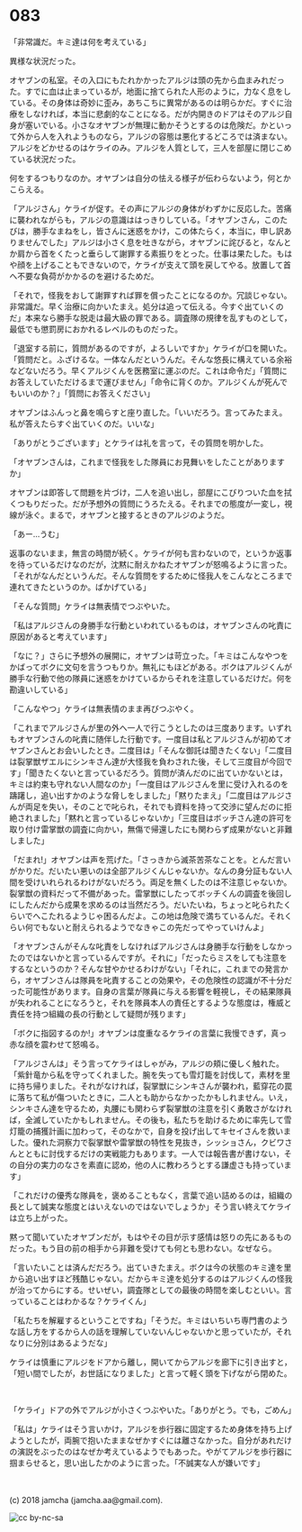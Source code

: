 # 083

「非常識だ。キミ達は何を考えている」  

異様な状況だった。  

オヤブンの私室。その入口にもたれかかったアルジは頭の先から血まみれだった。すでに血は止まっているが，地面に捨てられた人形のように，力なく息をしている。その身体は奇妙に歪み，あちこちに異常があるのは明らかだ。すぐに治療をしなければ，本当に悲劇的なことになる。だが内開きのドアはそのアルジ自身が塞いでいる。小さなオヤブンが無理に動かそうとするのは危険だ。かといって外から人を入れようものなら，アルジの容態は悪化するどころでは済まない。アルジをどかせるのはケライのみ。アルジを人質として，三人を部屋に閉じこめている状況だった。  

何をするつもりなのか。オヤブンは自分の怯える様子が伝わらないよう，何とかこらえる。  

「アルジさん」ケライが促す。その声にアルジの身体がわずかに反応した。苦痛に襲われながらも，アルジの意識ははっきりしている。「オヤブンさん，このたびは，勝手なまねをし，皆さんに迷惑をかけ，この体たらく，本当に，申し訳ありませんでした」アルジは小さく息を吐きながら，オヤブンに詫びると，なんとか肩から首をくたっと垂らして謝罪する素振りをとった。仕事は果たした。もはや顔を上げることもできないので，ケライが支えて頭を戻してやる。放置して首へ不要な負荷がかかるのを避けるためだ。  

「それで，怪我をおして謝罪すれば罪を償ったことになるのか。冗談じゃない。非常識だ。早く治療に向かいたまえ。処分は追って伝える。今すぐ出ていくのだ」本来なら勝手な脱走は最大級の罪である。調査隊の規律を乱すものとして，最低でも懲罰房におかれるレベルのものだった。  

「退室する前に，質問があるのですが，よろしいですか」ケライが口を開いた。「質問だと。ふざけるな。一体なんだというんだ。そんな悠長に構えている余裕などないだろう。早くアルジくんを医務室に運ぶのだ。これは命令だ」「質問にお答えしていただけるまで運びません」「命令に背くのか。アルジくんが死んでもいいのか？」「質問にお答えください」  

オヤブンはふんっと鼻を鳴らすと座り直した。「いいだろう。言ってみたまえ。私が答えたらすぐ出ていくのだ。いいな」  

「ありがとうございます」とケライは礼を言って，その質問を明かした。  

「オヤブンさんは，これまで怪我をした隊員にお見舞いをしたことがありますか」  

オヤブンは即答して問題を片づけ，二人を追い出し，部屋にこびりついた血を拭くつもりだった。だが予想外の質問にうろたえる。それまでの態度が一変し，視線が泳ぐ。まるで，オヤブンと接するときのアルジのようだ。  

「あー…うむ」  

返事のないまま，無言の時間が続く。ケライが何も言わないので，というか返事を待っているだけなのだが，沈黙に耐えかねたオヤブンが怒鳴るように言った。「それがなんだというんだ。そんな質問をするために怪我人をこんなところまで連れてきたというのか。ばかげている」  

「そんな質問」ケライは無表情でつぶやいた。  

「私はアルジさんの身勝手な行動といわれているものは，オヤブンさんの叱責に原因があると考えています」  

「なに？」さらに予想外の展開に，オヤブンは苛立った。「キミはこんなやつをかばってボクに文句を言うつもりか。無礼にもほどがある。ボクはアルジくんが勝手な行動で他の隊員に迷惑をかけているからそれを注意しているだけだ。何を勘違いしている」  

「こんなやつ」ケライは無表情のまま再びつぶやく。  

「これまでアルジさんが里の外へ一人で行こうとしたのは三度あります。いずれもオヤブンさんの叱責に随伴した行動です。一度目は私とアルジさんが初めてオヤブンさんとお会いしたとき。二度目は」「そんな御託は聞きたくない」「二度目は裂掌獣ザエルにシンキさん達が大怪我を負わされた後，そして三度目が今回です」「聞きたくないと言っているだろう。質問が済んだのに出ていかないとは，キミは約束も守れない人間なのか」「一度目はアルジさんを里に受け入れるのを躊躇し，追い出すかのような脅しをしました」「黙りたまえ」「二度目はアルジさんが両足を失い，そのことで叱られ，それでも資料を持って交渉に望んだのに拒絶されました」「黙れと言っているじゃないか」「三度目はボッチさん達の許可を取り付け雷掌獣の調査に向かい，無傷で帰還したにも関わらず成果がないと非難しました」  

「だまれ!」オヤブンは声を荒げた。「さっきから滅茶苦茶なことを。とんだ言いがかりだ。だいたい悪いのは全部アルジくんじゃないか。なんの身分証もない人間を受けいれられるわけがないだろう。両足を無くしたのは不注意じゃないか。裂掌獣の資料だって不備があった。雷掌獣にしたってボッチくんの調査を後回しにしたんだから成果を求めるのは当然だろう。だいたいね，ちょっと叱られたくらいでへこたれるようじゃ困るんだよ。この地は危険で満ちているんだ。それくらい何でもないと耐えられるようでなきゃこの先だってやっていけんよ」  

「オヤブンさんがそんな叱責をしなければアルジさんは身勝手な行動をしなかったのではないかと言っているんですが。それに」「だったらミスをしても注意をするなというのか？そんな甘やかせるわけがない」「それに，これまでの発言から，オヤブンさんは隊員を叱責することの効果や，その危険性の認識が不十分だった可能性があります。自身の言葉が隊員に与える影響を軽視し，その結果隊員が失われることになろうと，それを隊員本人の責任とするような態度は，権威と責任を持つ組織の長の行動として疑問が残ります」  

「ボクに指図するのか!」オヤブンは度重なるケライの言葉に我慢できず，真っ赤な顔を震わせて怒鳴る。  

「アルジさんは」そう言ってケライはしゃがみ，アルジの頬に優しく触れた。「紫針竜から私を守ってくれました。腕を失っても雪灯籠を討伐して，素材を里に持ち帰りました。それがなければ，裂掌獣にシンキさんが襲われ，藍穿花の罠に落ちて私が傷ついたときに，二人とも助からなかったかもしれません。いえ，シンキさん達を守るため，丸腰にも関わらず裂掌獣の注意を引く勇敢さがなければ，全滅していたかもしれません。その後も，私たちを助けるために率先して雪灯籠の捕獲計画に加わって，そのなかで，自身を投げ出してキセイさんを救いました。優れた洞察力で裂掌獣や雷掌獣の特性を見抜き，シッショさん，クビワさんとともに討伐するだけの実戦能力もあります。一人では報告書が書けない，その自分の実力のなさを素直に認め，他の人に教わろうとする謙虚さも持っています」  

「これだけの優秀な隊員を，褒めることもなく，言葉で追い詰めるのは，組織の長として誠実な態度とはいえないのではないでしょうか」そう言い終えてケライは立ち上がった。  

黙って聞いていたオヤブンだが，もはやその目が示す感情は怒りの先にあるものだった。もう目の前の相手から非難を受けても何とも思わない。なぜなら。  

「言いたいことは済んだだろう。出ていきたまえ。ボクは今の状態のキミ達を里から追い出すほど残酷じゃない。だからキミ達を処分するのはアルジくんの怪我が治ってからにする。せいぜい，調査隊としての最後の時間を楽しむといい。言っていることはわかるな？ケライくん」  

「私たちを解雇するということですね」「そうだ。キミはいちいち専門書のような話し方をするから人の話を理解していないんじゃないかと思っていたが，それなりに分別はあるようだな」  

ケライは慎重にアルジをドアから離し，開いてからアルジを廊下に引き出すと，「短い間でしたが，お世話になりました」と言って軽く頭を下げながら閉めた。  

<br>  

「ケライ」ドアの外でアルジが小さくつぶやいた。「ありがとう。でも，ごめん」  

「私は」ケライはそう言いかけ，アルジを歩行器に固定するため身体を持ち上げようとしたが，両腕で抱いたままなぜかすぐには離さなかった。自分があれだけの演説をぶったのはなぜか考えているようでもあった。やがてアルジを歩行器に掴まらせると，思い出したかのように言った。「不誠実な人が嫌いです」  

<br>  
<br>  
(c) 2018 jamcha (jamcha.aa@gmail.com).  

![cc by-nc-sa](https://i.creativecommons.org/l/by-nc-sa/4.0/88x31.png)
